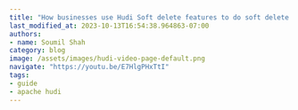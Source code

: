 ```yaml
---
title: "How businesses use Hudi Soft delete features to do soft delete instead of hard delete on Datalake"
last_modified_at: 2023-10-13T16:54:38.964863-07:00
authors:
- name: Soumil Shah
category: blog
image: /assets/images/hudi-video-page-default.png
navigate: "https://youtu.be/E7HlgPHxTtI"
tags:
- guide
- apache hudi
---
```

